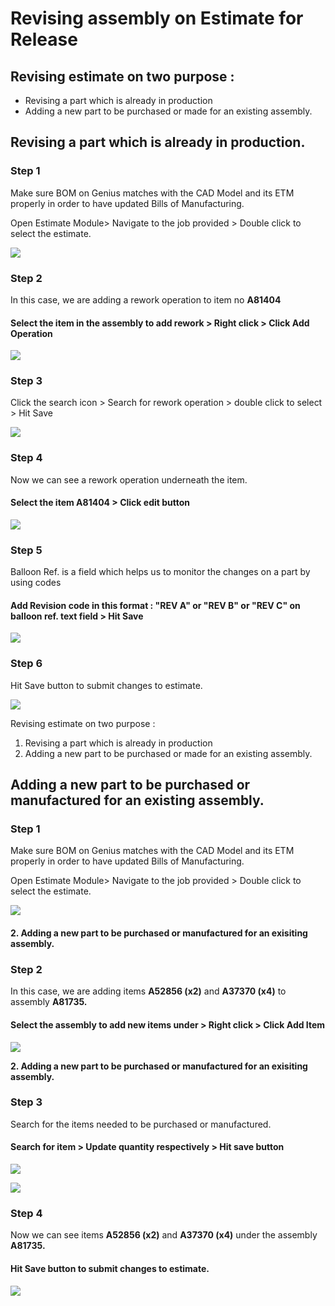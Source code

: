 # Revising assembly on Estimate for Release

## Revising estimate on two purpose :

* Revising a part which is already in production
* Adding a new part to be purchased or made for an existing assembly.

## Revising a part which is already in production.

### **Step 1**

Make sure BOM on Genius matches with the CAD Model and its ETM properly in order to have updated Bills of Manufacturing.

Open Estimate Module&gt; Navigate to the job provided &gt; Double click to select the estimate.

![](../../.gitbook/assets/0%20%284%29.jpeg)

### **Step 2**

In this case, we are adding a rework operation to item no **A81404**

#### Select the item in the assembly to add rework &gt; Right click &gt; Click Add Operation

![](../../.gitbook/assets/1%20%283%29.jpeg)

### **Step 3**

Click the search icon &gt; Search for rework operation &gt; double click to select &gt; Hit Save

![](../../.gitbook/assets/2%20%284%29.jpeg)

### **Step 4**

Now we can see a rework operation underneath the item.

#### Select the item A81404 &gt; Click edit button

![](../../.gitbook/assets/3%20%282%29.jpeg)

### **Step 5**

Balloon Ref. is a field which helps us to monitor the changes on a part by using codes

#### Add Revision code in this format : "**REV A**" or "**REV B**" or "**REV C**" on balloon ref. text field &gt; Hit Save

![](../../.gitbook/assets/5%20%282%29.jpeg)

### **Step 6**

Hit Save button to submit changes to estimate.

![](../../.gitbook/assets/6%20%281%29.jpeg)

Revising estimate on two purpose :

1. Revising a part which is already in production
2. Adding a new part to be purchased or made for an existing assembly.

## Adding a new part to be purchased or manufactured for an existing assembly.

### **Step 1**

Make sure BOM on Genius matches with the CAD Model and its ETM properly in order to have updated Bills of Manufacturing.

Open Estimate Module&gt; Navigate to the job provided &gt; Double click to select the estimate.

![](../../.gitbook/assets/7%20%281%29.jpeg)

#### **2. Adding a new part to be purchased or manufactured for an exisiting assembly.**

### **Step 2**

In this case, we are adding items **A52856 \(x2\)** and **A37370 \(x4\)** to assembly **A81735.**

#### Select the assembly to add new items under &gt; Right click &gt; Click Add Item

![](../../.gitbook/assets/8%20%282%29.jpeg)

**2. Adding a new part to be purchased or manufactured for an exisiting assembly.**

### **Step 3**

Search for the items needed to be purchased or manufactured.

#### Search for item &gt; Update quantity respectively &gt; Hit save button

![](../../.gitbook/assets/9%20%281%29.jpeg)

![](../../.gitbook/assets/10%20%281%29.jpeg)

### **Step 4**

Now we can see items **A52856 \(x2\)** and **A37370 \(x4\)** under the assembly **A81735.**

#### Hit Save button to submit changes to estimate.

![](../../.gitbook/assets/11%20%281%29.jpeg)

